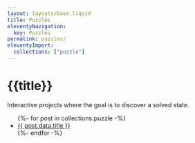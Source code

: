 ```yaml
---
layout: layouts/base.liquid
title: Puzzles
eleventyNavigation:
  key: Puzzles
permalink: puzzles/
eleventyImport:
  collections: ["puzzle"]
---
```

# {{title}}

Interactive projects where the goal is to discover a solved state.

<ul>
{%- for post in collections.puzzle -%}
  <li><a href="{{ post.url }}">{{ post.data.title }}</a></li>
{%- endfor -%}
</ul>